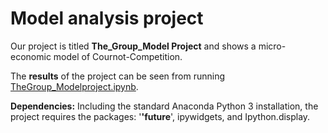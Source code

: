 # Model analysis project

Our project is titled **The_Group_Model Project** and shows a micro-economic model of Cournot-Competition.

The **results** of the project can be seen from running [TheGroup_Modelproject.ipynb](TheGroup_Modelproject.ipynb).

**Dependencies:** Including the standard Anaconda Python 3 installation, the project requires the packages: '__'future__', ipywidgets, and Ipython.display.
